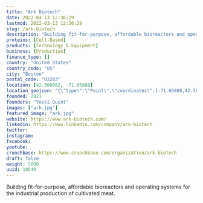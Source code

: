 ```yaml
---
title: "Ark Biotech"
date: 2022-03-13 12:36:29
lastmod: 2022-03-13 12:36:29
slug: /ark-biotech
description: "Building fit-for-purpose, affordable bioreactors and operating systems for the industrial production of cultivated meat."
proteins: [Cell-Based]
products: [Technology & Equipment]
business: [Production]
finance_type: []
country: "United States"
country_code: "US"
city: "Boston"
postal_code: "02203"
location: [42.360082, -71.05888]
location_geojson: "{\"type\":\"Point\",\"coordinates\":[-71.05888,42.360082]}"
founded: 2021
founders: "Yossi Quint"
images: ["ark.jpg"]
featured_image: "ark.jpg"
website: https://www.ark-biotech.com/
linkedin: https://www.linkedin.com/company/ark-biotech
twitter: 
instagram: 
facebook: 
youtube: 
crunchbase: https://www.crunchbase.com/organization/ark-biotech
draft: false
weight: 5000
uuid: 10549
---
```

Building fit-for-purpose, affordable bioreactors and operating systems for the industrial production of cultivated meat.

